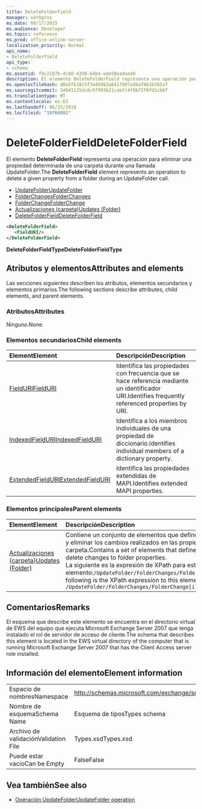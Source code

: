 ```yaml
---
title: DeleteFolderField
manager: sethgros
ms.date: 09/17/2015
ms.audience: Developer
ms.topic: reference
ms.prod: office-online-server
localization_priority: Normal
api_name:
- DeleteFolderField
api_type:
- schema
ms.assetid: f9c2187b-4c60-4358-b4b4-ede50eadae48
description: El elemento DeleteFolderField representa una operación para eliminar una propiedad determinada de una carpeta durante una llamada UpdateFolder.
ms.openlocfilehash: d0a5fb18c5f3445982a6417007ad6af9b1b365af
ms.sourcegitcommit: 34041125dc8c5f993b21cebfc4f8b72f0fd2cb6f
ms.translationtype: MT
ms.contentlocale: es-ES
ms.lasthandoff: 06/25/2018
ms.locfileid: "19764092"
---
```

# <a name="deletefolderfield"></a><span data-ttu-id="539a6-103">DeleteFolderField</span><span class="sxs-lookup"><span data-stu-id="539a6-103">DeleteFolderField</span></span>

<span data-ttu-id="539a6-104">El elemento **DeleteFolderField** representa una operación para eliminar una propiedad determinada de una carpeta durante una llamada UpdateFolder.</span><span class="sxs-lookup"><span data-stu-id="539a6-104">The **DeleteFolderField** element represents an operation to delete a given property from a folder during an UpdateFolder call.</span></span> 
  
- [<span data-ttu-id="539a6-105">UpdateFolder</span><span class="sxs-lookup"><span data-stu-id="539a6-105">UpdateFolder</span></span>](updatefolder.md) 
- [<span data-ttu-id="539a6-106">FolderChanges</span><span class="sxs-lookup"><span data-stu-id="539a6-106">FolderChanges</span></span>](folderchanges.md)  
- [<span data-ttu-id="539a6-107">FolderChange</span><span class="sxs-lookup"><span data-stu-id="539a6-107">FolderChange</span></span>](folderchange.md)  
- [<span data-ttu-id="539a6-108">Actualizaciones (carpeta)</span><span class="sxs-lookup"><span data-stu-id="539a6-108">Updates (Folder)</span></span>](updates-folder.md) 
- [<span data-ttu-id="539a6-109">DeleteFolderField</span><span class="sxs-lookup"><span data-stu-id="539a6-109">DeleteFolderField</span></span>](deletefolderfield.md)
  
```xml
<DeleteFolderField>
   <FieldURI/>
</DeleteFolderField>
```

 <span data-ttu-id="539a6-110">**DeleteFolderFieldType**</span><span class="sxs-lookup"><span data-stu-id="539a6-110">**DeleteFolderFieldType**</span></span>
## <a name="attributes-and-elements"></a><span data-ttu-id="539a6-111">Atributos y elementos</span><span class="sxs-lookup"><span data-stu-id="539a6-111">Attributes and elements</span></span>

<span data-ttu-id="539a6-112">Las secciones siguientes describen los atributos, elementos secundarios y elementos primarios.</span><span class="sxs-lookup"><span data-stu-id="539a6-112">The following sections describe attributes, child elements, and parent elements.</span></span>
  
### <a name="attributes"></a><span data-ttu-id="539a6-113">Atributos</span><span class="sxs-lookup"><span data-stu-id="539a6-113">Attributes</span></span>

<span data-ttu-id="539a6-114">Ninguno.</span><span class="sxs-lookup"><span data-stu-id="539a6-114">None.</span></span>
  
### <a name="child-elements"></a><span data-ttu-id="539a6-115">Elementos secundarios</span><span class="sxs-lookup"><span data-stu-id="539a6-115">Child elements</span></span>

|<span data-ttu-id="539a6-116">**Element**</span><span class="sxs-lookup"><span data-stu-id="539a6-116">**Element**</span></span>|<span data-ttu-id="539a6-117">**Descripción**</span><span class="sxs-lookup"><span data-stu-id="539a6-117">**Description**</span></span>|
|:-----|:-----|
|[<span data-ttu-id="539a6-118">FieldURI</span><span class="sxs-lookup"><span data-stu-id="539a6-118">FieldURI</span></span>](fielduri.md) <br/> |<span data-ttu-id="539a6-119">Identifica las propiedades con frecuencia que se hace referencia mediante un identificador URI.</span><span class="sxs-lookup"><span data-stu-id="539a6-119">Identifies frequently referenced properties by URI.</span></span>  <br/> |
|[<span data-ttu-id="539a6-120">IndexedFieldURI</span><span class="sxs-lookup"><span data-stu-id="539a6-120">IndexedFieldURI</span></span>](indexedfielduri.md) <br/> |<span data-ttu-id="539a6-121">Identifica a los miembros individuales de una propiedad de diccionario.</span><span class="sxs-lookup"><span data-stu-id="539a6-121">Identifies individual members of a dictionary property.</span></span>  <br/> |
|[<span data-ttu-id="539a6-122">ExtendedFieldURI</span><span class="sxs-lookup"><span data-stu-id="539a6-122">ExtendedFieldURI</span></span>](extendedfielduri.md) <br/> |<span data-ttu-id="539a6-123">Identifica las propiedades extendidas de MAPI.</span><span class="sxs-lookup"><span data-stu-id="539a6-123">Identifies extended MAPI properties.</span></span>  <br/> |
   
### <a name="parent-elements"></a><span data-ttu-id="539a6-124">Elementos principales</span><span class="sxs-lookup"><span data-stu-id="539a6-124">Parent elements</span></span>

|<span data-ttu-id="539a6-125">**Element**</span><span class="sxs-lookup"><span data-stu-id="539a6-125">**Element**</span></span>|<span data-ttu-id="539a6-126">**Descripción**</span><span class="sxs-lookup"><span data-stu-id="539a6-126">**Description**</span></span>|
|:-----|:-----|
|[<span data-ttu-id="539a6-127">Actualizaciones (carpeta)</span><span class="sxs-lookup"><span data-stu-id="539a6-127">Updates (Folder)</span></span>](updates-folder.md) <br/> |<span data-ttu-id="539a6-128">Contiene un conjunto de elementos que definen append, establecer y eliminar los cambios realizados en las propiedades de la carpeta.</span><span class="sxs-lookup"><span data-stu-id="539a6-128">Contains a set of elements that define append, set, and delete changes to folder properties.</span></span>  <br/> <span data-ttu-id="539a6-129">La siguiente es la expresión de XPath para este elemento:`/UpdateFolder/FolderChanges/FolderChange[i]/Updates`</span><span class="sxs-lookup"><span data-stu-id="539a6-129">The following is the XPath expression to this element:  `/UpdateFolder/FolderChanges/FolderChange[i]/Updates`</span></span> <br/> |
   
## <a name="remarks"></a><span data-ttu-id="539a6-130">Comentarios</span><span class="sxs-lookup"><span data-stu-id="539a6-130">Remarks</span></span>

<span data-ttu-id="539a6-131">El esquema que describe este elemento se encuentra en el directorio virtual de EWS del equipo que ejecuta Microsoft Exchange Server 2007 que tenga instalado el rol de servidor de acceso de cliente.</span><span class="sxs-lookup"><span data-stu-id="539a6-131">The schema that describes this element is located in the EWS virtual directory of the computer that is running Microsoft Exchange Server 2007 that has the Client Access server role installed.</span></span>
  
## <a name="element-information"></a><span data-ttu-id="539a6-132">Información del elemento</span><span class="sxs-lookup"><span data-stu-id="539a6-132">Element information</span></span>

|||
|:-----|:-----|
|<span data-ttu-id="539a6-133">Espacio de nombres</span><span class="sxs-lookup"><span data-stu-id="539a6-133">Namespace</span></span>  <br/> |http://schemas.microsoft.com/exchange/services/2006/types  <br/> |
|<span data-ttu-id="539a6-134">Nombre de esquema</span><span class="sxs-lookup"><span data-stu-id="539a6-134">Schema Name</span></span>  <br/> |<span data-ttu-id="539a6-135">Esquema de tipos</span><span class="sxs-lookup"><span data-stu-id="539a6-135">Types schema</span></span>  <br/> |
|<span data-ttu-id="539a6-136">Archivo de validación</span><span class="sxs-lookup"><span data-stu-id="539a6-136">Validation File</span></span>  <br/> |<span data-ttu-id="539a6-137">Types.xsd</span><span class="sxs-lookup"><span data-stu-id="539a6-137">Types.xsd</span></span>  <br/> |
|<span data-ttu-id="539a6-138">Puede estar vacío</span><span class="sxs-lookup"><span data-stu-id="539a6-138">Can be Empty</span></span>  <br/> |<span data-ttu-id="539a6-139">False</span><span class="sxs-lookup"><span data-stu-id="539a6-139">False</span></span>  <br/> |
   
## <a name="see-also"></a><span data-ttu-id="539a6-140">Vea también</span><span class="sxs-lookup"><span data-stu-id="539a6-140">See also</span></span>

- [<span data-ttu-id="539a6-141">Operación UpdateFolder</span><span class="sxs-lookup"><span data-stu-id="539a6-141">UpdateFolder operation</span></span>](updatefolder-operation.md)

